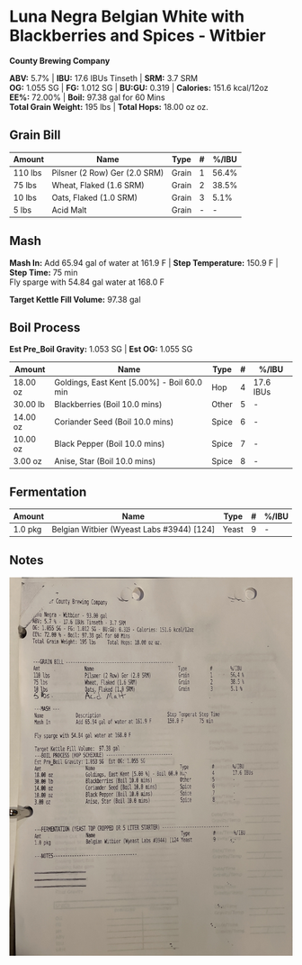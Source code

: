# Luna Negra Belgian White with Blackberries and Spices - Witbier
**County Brewing Company**

**ABV:** 5.7% | **IBU:** 17.6 IBUs Tinseth | **SRM:** 3.7 SRM  
**OG:** 1.055 SG | **FG:** 1.012 SG | **BU:GU:** 0.319 | **Calories:** 151.6 kcal/12oz  
**EE%:** 72.00% | **Boil:** 97.38 gal for 60 Mins  
**Total Grain Weight:** 195 lbs | **Total Hops:** 18.00 oz oz.

## Grain Bill
| Amount  | Name                          | Type  | #   | %/IBU |
| ------- | ----------------------------- | ----- | --- | ----- |
| 110 lbs | Pilsner (2 Row) Ger (2.0 SRM) | Grain | 1   | 56.4% |
| 75 lbs  | Wheat, Flaked (1.6 SRM)       | Grain | 2   | 38.5% |
| 10 lbs  | Oats, Flaked (1.0 SRM)        | Grain | 3   | 5.1%  |
| 5 lbs   | Acid Malt                     | Grain | -   | -     |

## Mash
**Mash In:** Add 65.94 gal of water at 161.9 F | **Step Temperature:** 150.9 F | **Step Time:** 75 min  
Fly sparge with 54.84 gal water at 168.0 F

**Target Kettle Fill Volume:** 97.38 gal

## Boil Process
**Est Pre_Boil Gravity:** 1.053 SG | **Est OG:** 1.055 SG

| Amount   | Name                                        | Type  | #   | %/IBU     |
| -------- | ------------------------------------------- | ----- | --- | --------- |
| 18.00 oz | Goldings, East Kent [5.00%] - Boil 60.0 min | Hop   | 4   | 17.6 IBUs |
| 30.00 lb | Blackberries (Boil 10.0 mins)               | Other | 5   | -         |
| 14.00 oz | Coriander Seed (Boil 10.0 mins)             | Spice | 6   | -         |
| 10.00 oz | Black Pepper (Boil 10.0 mins)               | Spice | 7   | -         |
| 3.00 oz  | Anise, Star (Boil 10.0 mins)                | Spice | 8   | -         |

## Fermentation
| Amount  | Name                                      | Type  | #   | %/IBU |
| ------- | ----------------------------------------- | ----- | --- | ----- |
| 1.0 pkg | Belgian Witbier (Wyeast Labs #3944) [124] | Yeast | 9   | -     |
## Notes

![](../assets/media/LunaNegra.jpg)